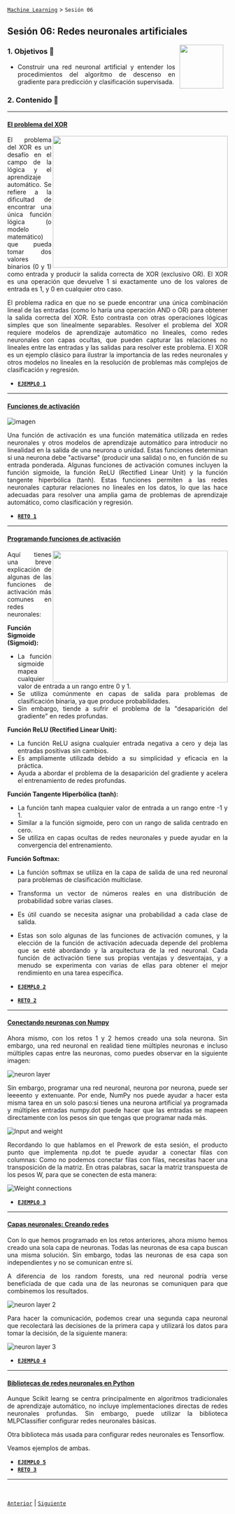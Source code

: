 [`Machine Learning`](../README.md) > `Sesión 06`

## Sesión 06: Redes neuronales artificiales

<img src="https://github.com/beduExpert/Introduccion-a-Bases-de-Datos-Diciembre-2020/raw/master/imagenes/pizarron.png" align="right" height="100" width="100" hspace="10">
<div style="text-align: justify;">

### 1. Objetivos :dart: 
- Construir una red neuronal artificial y entender los procedimientos del algoritmo de descenso en gradiente para predicción y clasificación supervisada.

### 2. Contenido :blue_book:

---
#### <ins>El problema del XOR</ins>
<img src="https://github.com/beduExpert/C1-Machine-Learning-2020/raw/master/Sesion-06/imgassets/xorcartesian.png" align="right" height="300" width="400">

El problema del XOR es un desafío en el campo de la lógica y el aprendizaje automático. Se refiere a la dificultad de encontrar una única función lógica (o modelo matemático) que pueda tomar dos valores binarios (0 y 1) como entrada y producir la salida correcta de XOR (exclusivo OR). El XOR es una operación que devuelve 1 si exactamente uno de los valores de entrada es 1, y 0 en cualquier otro caso.

El problema radica en que no se puede encontrar una única combinación lineal de las entradas (como lo haría una operación AND o OR) para obtener la salida correcta del XOR. Esto contrasta con otras operaciones lógicas simples que son linealmente separables. Resolver el problema del XOR requiere modelos de aprendizaje automático no lineales, como redes neuronales con capas ocultas, que pueden capturar las relaciones no lineales entre las entradas y las salidas para resolver este problema. El XOR es un ejemplo clásico para ilustrar la importancia de las redes neuronales y otros modelos no lineales en la resolución de problemas más complejos de clasificación y regresión.

- [**`EJEMPLO 1`**](Ejemplo01.ipynb)

---
#### <ins>Funciones de activación</ins>

![imagen](https://github.com/beduExpert/C1-Machine-Learning-2020/raw/master/Sesion-06/imgassets/artificialneuron1.png)

Una función de activación es una función matemática utilizada en redes neuronales y otros modelos de aprendizaje automático para introducir no linealidad en la salida de una neurona o unidad. Estas funciones determinan si una neurona debe "activarse" (producir una salida) o no, en función de su entrada ponderada. Algunas funciones de activación comunes incluyen la función sigmoide, la función ReLU (Rectified Linear Unit) y la función tangente hiperbólica (tanh). Estas funciones permiten a las redes neuronales capturar relaciones no lineales en los datos, lo que las hace adecuadas para resolver una amplia gama de problemas de aprendizaje automático, como clasificación y regresión.

- [**`RETO 1`**](Reto01.ipynb)

---
#### <ins>Programando funciones de activación</ins>
<img src="https://github.com/beduExpert/C1-Machine-Learning-2020/raw/master/Sesion-06/imgassets/sigmoidal.gif" align="right" height="300" width="400">

Aquí tienes una breve explicación de algunas de las funciones de activación más comunes en redes neuronales:

**Función Sigmoide (Sigmoid):**

- La función sigmoide mapea cualquier valor de entrada a un rango entre 0 y 1.
- Se utiliza comúnmente en capas de salida para problemas de clasificación binaria, ya que produce probabilidades.
- Sin embargo, tiende a sufrir el problema de la "desaparición del gradiente" en redes profundas.

**Función ReLU (Rectified Linear Unit):**

- La función ReLU asigna cualquier entrada negativa a cero y deja las entradas positivas sin cambios.
- Es ampliamente utilizada debido a su simplicidad y eficacia en la práctica.
- Ayuda a abordar el problema de la desaparición del gradiente y acelera el entrenamiento de redes profundas.

**Función Tangente Hiperbólica (tanh):**

- La función tanh mapea cualquier valor de entrada a un rango entre -1 y 1.
- Similar a la función sigmoide, pero con un rango de salida centrado en cero.
- Se utiliza en capas ocultas de redes neuronales y puede ayudar en la convergencia del entrenamiento.

**Función Softmax:**

- La función softmax se utiliza en la capa de salida de una red neuronal para problemas de clasificación multiclase.
- Transforma un vector de números reales en una distribución de probabilidad sobre varias clases.
- Es útil cuando se necesita asignar una probabilidad a cada clase de salida.
- Estas son solo algunas de las funciones de activación comunes, y la elección de la función de activación adecuada depende del problema que se esté abordando y la arquitectura de la red neuronal. Cada función de activación tiene sus propias ventajas y desventajas, y a menudo se experimenta con varias de ellas para obtener el mejor rendimiento en una tarea específica.

- [**`EJEMPLO 2`**](Ejemplo02.ipynb)
- [**`RETO 2`**](Reto01.ipynb)

---
#### <ins>Conectando neuronas con Numpy</ins>
Ahora mismo, con los retos 1 y 2 hemos creado una sola neurona. Sin embargo, una red neuronal en realidad tiene múltiples neuronas e incluso múltiples capas entre las neuronas, como puedes observar en la siguiente imagen:

![neuron layer](imgassets/neuronlayer.png)

Sin embargo, programar una red neuronal, neurona por neurona, puede ser leeeento y extenuante. Por ende, NumPy nos puede ayudar a hacer esta misma tarea en un solo paso:si tienes una neurona artificial ya programada y múltiples entradas numpy.dot puede hacer que las entradas se mapeen directamente con los pesos sin que tengas que programar nada más.

![Input and weight](imgassets/inputandweight.png)

Recordando lo que hablamos en el Prework de esta sesión, el producto punto que implementa np.dot te puede ayudar a conectar filas con columnas: Como no podemos conectar filas con filas, necesitas hacer una transposición de la matriz. En otras palabras, sacar la matriz transpuesta de los pesos W, para que se conecten de esta manera:

![Weight connections](imgassets/connectionweights.png)

- [**`EJEMPLO 3`**](Ejemplo03.ipynb)

---
#### <ins>Capas neuronales: Creando redes</ins>
Con lo que hemos programado en los retos anteriores, ahora mismo hemos creado una sola capa de neuronas. Todas las neuronas de esa capa buscan una misma solución. Sin embargo, todas las neuronas de esa capa son independientes y no se comunican entre sí. 

A diferencia de los random forests, una red neuronal podría verse beneficiada de que cada una de las neuronas se comuniquen para que combinemos los resultados.

![neuron layer 2](imgassets/neuronlayer2.png)

Para hacer la comunicación, podemos crear una segunda capa neuronal que recolectará las decisiones de la primera capa y utilizará los datos para tomar la decisión, de la siguiente manera: 

![neuron layer 3](imgassets/neuronlayer3.png)

- [**`EJEMPLO 4`**](Ejemplo04.ipynb)

---
#### <ins>Bibliotecas de redes neuronales en Python</ins>
Aunque Scikit learng se centra principalmente en algoritmos tradicionales de aprendizaje automático, no incluye implementaciones directas de redes neuronales profundas. Sin embargo, puede utilizar la biblioteca MLPClassifier configurar redes neuronales básicas.

Otra biblioteca más usada para configurar redes neuronales es Tensorflow.

Veamos ejemplos de ambas. 

- [**`EJEMPLO 5`**](Ejemplo05.ipynb)
- [**`RETO 3`**](Reto03.ipynb)

---

<br/>

[`Anterior`](../Sesion-04/README.md) | [`Siguiente`](../Sesion-06/README.md)      
